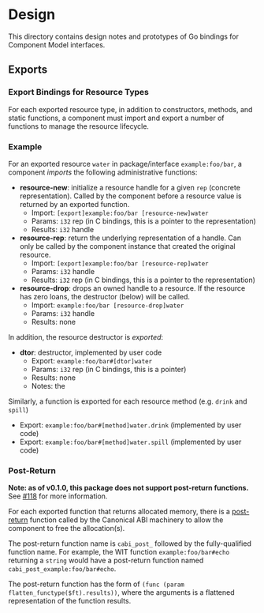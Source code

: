 # Design

This directory contains design notes and prototypes of Go bindings for Component Model interfaces.

## Exports

### Export Bindings for Resource Types

For each exported resource type, in addition to constructors, methods, and static functions, a component must import and export a number of functions to manage the resource lifecycle.

### Example

For an exported resource `water` in package/interface `example:foo/bar`, a component _imports_ the following administrative functions:

- **resource-new**: initialize a resource handle for a given `rep` (concrete representation). Called by the component before a resource value is returned by an exported function.
	- Import: `[export]example:foo/bar [resource-new]water`
	- Params: `i32` rep (in C bindings, this is a pointer to the representation)
	- Results: `i32` handle
- **resource-rep**: return the underlying representation of a handle. Can only be called by the component instance that created the original resource.
	- Import: `[export]example:foo/bar [resource-rep]water`
	- Params: `i32` handle
	- Results: `i32` rep (in C bindings, this is a pointer to the representation)
- **resource-drop**: drops an owned handle to a resource. If the resource has zero loans, the destructor (below) will be called.
	- Import: `example:foo/bar [resource-drop]water`
	- Params: `i32` handle
	- Results: none

In addition, the resource destructor is _exported_:

- **dtor**: destructor, implemented by user code
	- Export: `example:foo/bar#[dtor]water`
	- Params: `i32` rep (in C bindings, this is a pointer)
	- Results: none
	- Notes: the

Similarly, a function is exported for each resource method (e.g. `drink` and `spill`)

- Export: `example:foo/bar#[method]water.drink` (implemented by user code)
- Export: `example:foo/bar#[method]water.spill` (implemented by user code)

### Post-Return

**Note: as of v0.1.0, this package does not support post-return functions.** See [#118](https://github.com/ydnar/wasm-tools-go/issues/118) for more information.

For each exported function that returns allocated memory, there is a [post-return](https://github.com/WebAssembly/component-model/blob/main/design/mvp/CanonicalABI.md#canon-lift) function called by the Canonical ABI machinery to allow the component to free the allocation(s).

The post-return function name is `cabi_post_` followed by the fully-qualified function name. For example, the WIT function `example:foo/bar#echo` returning a `string` would have a post-return function named `cabi_post_example:foo/bar#echo`.

The post-return function has the form of `(func (param flatten_functype($ft).results))`, where the arguments is a flattened representation of the function results.
